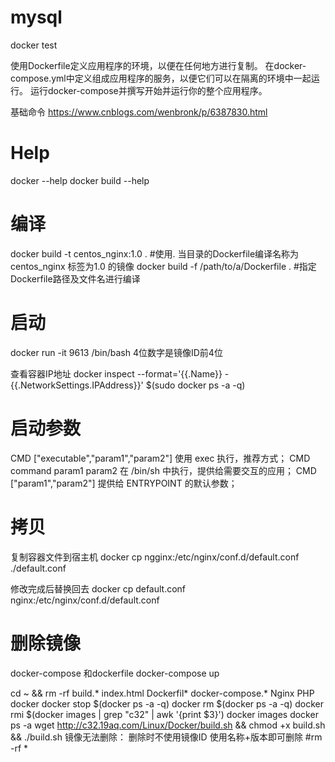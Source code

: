 # mysql
docker test

使用Dockerfile定义应用程序的环境，以便在任何地方进行复制。
在docker-compose.yml中定义组成应用程序的服务，以便它们可以在隔离的环境中一起运行。
运行docker-compose并撰写开始并运行你的整个应用程序。


基础命令
https://www.cnblogs.com/wenbronk/p/6387830.html

# Help
docker --help
docker build --help


# 编译
docker build -t centos_nginx:1.0 .    #使用. 当目录的Dockerfile编译名称为centos_nginx 标签为1.0 的镜像
docker build -f /path/to/a/Dockerfile .    #指定Dockerfile路径及文件名进行编译

# 启动
docker run -it 9613 /bin/bash        4位数字是镜像ID前4位

查看容器IP地址
docker inspect --format='{{.Name}} - {{.NetworkSettings.IPAddress}}' $(sudo docker ps -a -q)



# 启动参数

CMD ["executable","param1","param2"] 使用 exec 执行，推荐方式；
CMD command param1 param2 在 /bin/sh 中执行，提供给需要交互的应用；
CMD ["param1","param2"] 提供给 ENTRYPOINT 的默认参数；


# 拷贝
复制容器文件到宿主机
docker cp ngginx:/etc/nginx/conf.d/default.conf ./default.conf

修改完成后替换回去
docker cp default.conf nginx:/etc/nginx/conf.d/default.conf



# 删除镜像
docker-compose 和dockerfile 
docker-compose up

cd ~ && rm -rf build.* index.html Dockerfil* docker-compose.* Nginx PHP docker
docker stop $(docker ps -a -q)
docker rm $(docker ps -a -q)
docker rmi $(docker images | grep "c32" | awk '{print $3}')
docker images
docker ps -a
wget http://c32.19aq.com/Linux/Docker/build.sh && chmod +x build.sh && ./build.sh
镜像无法删除：
删除时不使用镜像ID  使用名称+版本即可删除
#rm -rf *



